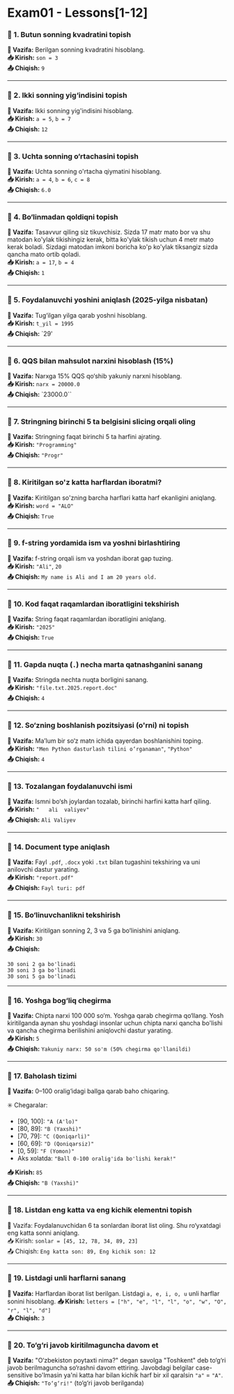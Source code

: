 # Exam01 - Lessons[1-12]

### 🔹 1. Butun sonning kvadratini topish

**🧮 Vazifa:** Berilgan sonning kvadratini hisoblang.\
**📥 Kirish:** `son = 3`\
**📤 Chiqish:** `9`

---

### 🔹 2. Ikki sonning yig‘indisini topish

**🧮 Vazifa:** Ikki sonning yig'indisini hisoblang.\
**📥 Kirish:** `a = 5`, `b = 7`\
**📤 Chiqish:** `12`

---

### 🔹 3. Uchta sonning o‘rtachasini topish

**🧮 Vazifa:** Uchta sonning o'rtacha qiymatini hisoblang.\
**📥 Kirish:** `a = 4`, `b = 6`, `c = 8`\
**📤 Chiqish:** `6.0`

---

### 🔹 4. Bo‘linmadan qoldiqni topish

**🧮 Vazifa:** Tasavvur qiling siz tikuvchisiz. Sizda 17 matr mato bor va shu matodan ko'ylak tikishingiz kerak, bitta ko'ylak tikish uchun 4 metr mato kerak boladi. Sizdagi matodan imkoni boricha ko'p ko'ylak tiksangiz sizda qancha mato ortib qoladi.\
**📥 Kirish:** `a = 17`, `b = 4`\
**📤 Chiqish:** `1`

---

### 🔹 5. Foydalanuvchi yoshini aniqlash (2025-yilga nisbatan)

**🧮 Vazifa:** Tug‘ilgan yilga qarab yoshni hisoblang.\
**📥 Kirish:** `t_yil = 1995`\
**📤 Chiqish:** `29'

---

### 🔹 6. QQS bilan mahsulot narxini hisoblash (15%)

**🧮 Vazifa:** Narxga 15% QQS qo‘shib yakuniy narxni hisoblang.\
**📥 Kirish:** `narx = 20000.0`\
**📤 Chiqish:** `23000.0``

---

### 🔹 7. Stringning birinchi 5 ta belgisini slicing orqali oling

**🧮 Vazifa:** Stringning faqat birinchi 5 ta harfini ajrating.\
**📥 Kirish:** `"Programming"`\
**📤 Chiqish:** `"Progr"`

---

### 🔹 8. Kiritilgan so'z katta harflardan iboratmi?

**🧮 Vazifa:** Kiritilgan so'zning barcha harflari katta harf ekanligini aniqlang.\
**📥 Kirish:** `word = "ALO"`\
**📤 Chiqish:** `True`

---

### 🔹 9. f-string yordamida ism va yoshni birlashtiring

**🧮 Vazifa:** f-string orqali ism va yoshdan iborat gap tuzing.\
**📥 Kirish:** `"Ali"`, `20`\
**📤 Chiqish:** `My name is Ali and I am 20 years old.`

---

### 🔹 10. Kod faqat raqamlardan iboratligini tekshirish

**🧮 Vazifa:** String faqat raqamlardan iboratligini aniqlang.\
**📥 Kirish:** `"2025"`\
**📤 Chiqish:** `True`

---

### 🔹 11. Gapda nuqta (`.`) necha marta qatnashganini sanang

**🧮 Vazifa:** Stringda nechta nuqta borligini sanang.\
**📥 Kirish:** `"file.txt.2025.report.doc"`\
**📤 Chiqish:** `4`

---

### 🔹 12. So‘zning boshlanish pozitsiyasi (o'rni) ni topish

**🧮 Vazifa:** Ma’lum bir so‘z matn ichida qayerdan boshlanishini toping.\
**📥 Kirish:** `"Men Python dasturlash tilini o‘rganaman"`, `"Python"`\
**📤 Chiqish:** `4`

---

### 🔹 13. Tozalangan foydalanuvchi ismi

**🧮 Vazifa:** Ismni bo‘sh joylardan tozalab, birinchi harfini katta harf qiling.\
**📥 Kirish:** `"   ali  valiyev"`\
**📤 Chiqish:** `Ali Valiyev`

---

### 🔹 14. Document type aniqlash

**🧮 Vazifa:** Fayl `.pdf`, `.docx` yoki `.txt` bilan tugashini tekshiring va uni anilovchi dastur yarating.\
**📥 Kirish:** `"report.pdf"`\
**📤 Chiqish:** `Fayl turi: pdf`

---

### 🔹 15. Bo‘linuvchanlikni tekshirish

**🧮 Vazifa:** Kiritilgan sonning 2, 3 va 5 ga bo‘linishini aniqlang.\
**📥 Kirish:** `30`\
**📤 Chiqish:**

```
30 soni 2 ga bo'linadi
30 soni 3 ga bo'linadi
30 soni 5 ga bo'linadi
```

---

### 🔹 16. Yoshga bog‘liq chegirma

**🧮 Vazifa:** Chipta narxi 100 000 so‘m. Yoshga qarab chegirma qo‘llang. Yosh kiritilganda aynan shu yoshdagi insonlar uchun chipta narxi qancha bo'lishi va qancha chegirma berilishini aniqlovchi dastur yarating.\
**📥 Kirish:** `5`\
**📤 Chiqish:** `Yakuniy narx: 50 so'm (50% chegirma qo'llanildi)`

---

### 🔹 17. Baholash tizimi

**🧮 Vazifa:** 0–100 oralig‘idagi ballga qarab baho chiqaring. 

✳️ Chegaralar:
- [90, 100]: `"A (A'lo)"`
- [80, 89]: `"B (Yaxshi)"`
- [70, 79]: `"C (Qoniqarli)"`
- [60, 69]: `"D (Qoniqarsiz)"`
- [0, 59]: `"F (Yomon)"`
- Aks xolatda: `"Ball 0-100 oralig'ida bo'lishi kerak!"`

**📥 Kirish:** `85`\
**📤 Chiqish:** `"B (Yaxshi)"`

---

### 🔹 18. Listdan eng katta va eng kichik elementni topish

🧮 Vazifa: Foydalanuvchidan 6 ta sonlardan iborat list oling. Shu ro‘yxatdagi eng katta sonni aniqlang.\
📥 Kirish: `sonlar = [45, 12, 78, 34, 89, 23]`\
📤 Chiqish: `Eng katta son: 89, Eng kichik son: 12`

---

### 🔹 19. Listdagi unli harflarni sanang

**🧮 Vazifa:** Harflardan iborat list berilgan. Listdagi `a, e, i, o, u` unli harflar sonini hisoblang.
**📥 Kirish:** `letters = ["h", "e", "l", "l", "o", "w", "O", "r", "l", "d"]`\
**📤 Chiqish:** `3`

---

### 🔹 20. To‘g‘ri javob kiritilmaguncha davom et

**🧮 Vazifa:** "O‘zbekiston poytaxti nima?" degan savolga "Toshkent" deb to‘g‘ri javob berilmaguncha so‘rashni davom ettiring. Javobdagi belgilar case-sensitive bo'lmasin ya'ni katta har bilan kichik harf bir xil qaralsin `"a"` = `"A"`.\
**📤 Chiqish:** `"To‘g‘ri!"` (to‘g‘ri javob berilganda)
